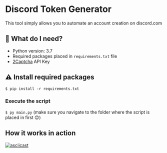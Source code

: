 # Discord Token Generator
This tool simply allows you to automate an account creation on discord.com

## 🤔 What do I need?
* Python version: 3.7
* Required packages placed in `requirements.txt` file
* [2Captcha](https://2captcha.com/) API Key

## ⚠️ Install required packages
`$ pip install -r requirements.txt`

### Execute the script
`$ py main.py` (make sure you navigate to the folder where the script is placed in first 😊)

## How it works in action
[![asciicast](https://asciinema.org/a/HdLBeoiT3bNOmY2bbDohIf08D.svg)](https://asciinema.org/a/HdLBeoiT3bNOmY2bbDohIf08D)

